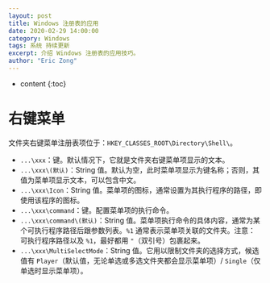 ```yaml
---
layout: post
title: Windows 注册表的应用
date: 2020-02-29 14:00:00
category: Windows
tags: 系统 持续更新
excerpt: 介绍 Windows 注册表的应用技巧。
author: "Eric Zong"
---
```


* content
{:toc}
# 右键菜单

文件夹右键菜单注册表项位于：`HKEY_CLASSES_ROOT\Directory\Shell\`。

* `...\xxx`：键。默认情况下，它就是文件夹右键菜单项显示的文本。
* `...\xxx\(默认)`：String 值。默认为空，此时菜单项显示为键名称；否则，其值为菜单项显示文本，可以包含中文。
* `...\xxx\Icon`：String 值。菜单项的图标，通常设置为其执行程序的路径，即使用该程序的图标。
* `...\xxx\command`：键。配置菜单项的执行命令。
* `...\xxx\command\(默认)`：String 值。菜单项执行命令的具体内容，通常为某个可执行程序路径后跟参数列表。`%1` 通常表示菜单项关联的文件夹。注意：可执行程序路径以及 `%1`，最好都用 `"`（双引号）包裹起来。
* `...\xxx\MultiSelectMode`：String 值。它用以限制文件夹的选择方式，候选值有 `Player`（默认值，无论单选或多选文件夹都会显示菜单项）/ `Single`（仅单选时显示菜单项）。


